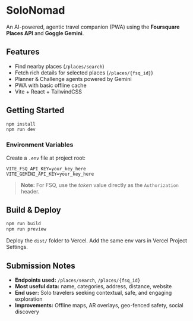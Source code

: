 # SoloNomad

An AI-powered, agentic travel companion (PWA) using the **Foursquare Places API** and **Goggle Gemini**.

## Features
- Find nearby places (`/places/search`)
- Fetch rich details for selected places (`/places/{fsq_id}`)
- Planner & Challenge agents powered by Gemini
- PWA with basic offline cache
- Vite + React + TailwindCSS

## Getting Started
```bash
npm install
npm run dev
```

### Environment Variables
Create a `.env` file at project root:
```
VITE_FSQ_API_KEY=your_key_here
VITE_GEMINI_API_KEY=your_key_here
```

> **Note:** For FSQ, use the *token* value directly as the `Authorization` header.

## Build & Deploy
```bash
npm run build
npm run preview
```
Deploy the `dist/` folder to Vercel. Add the same env vars in Vercel Project Settings.

## Submission Notes
- **Endpoints used:** `/places/search`, `/places/{fsq_id}`
- **Most useful data:** name, categories, address, distance, website
- **End user:** Solo travelers seeking contextual, safe, and engaging exploration
- **Improvements:** Offline maps, AR overlays, geo-fenced safety, social discovery
